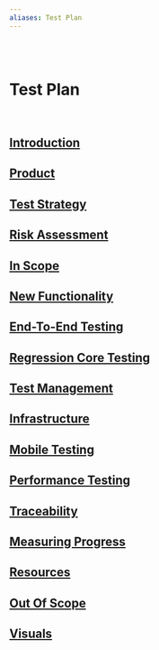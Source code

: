```yaml
---
aliases: Test Plan
---
```

<br><br>

# Test Plan
<br>

## [Introduction](010_introduction.md)
 ## [Product](020_product.md)
## [Test Strategy](030_test_strategy.md)
## [Risk Assessment](040_risk_assessment.md)
## [In Scope](050_in_scope.md)
## [New Functionality](060_new_functionality.md)
## [End-To-End Testing](070_feature_list.md)
## [Regression Core Testing](080_regression-core-testing.md)
## [Test Management](090_test_management.md)
## [Infrastructure](100_infrastructure.md)
## [Mobile Testing](110_mobile_testing.md) 
## [Performance Testing](120_performance_testing.md) 
## [Traceability](130_traceability.md) 
## [Measuring Progress](140_measuring_progress_reporting.md) 
## [Resources](150_resources.md) 
## [Out Of Scope](160_out_scope.md) 
## [Visuals](170_visuals.md) 
